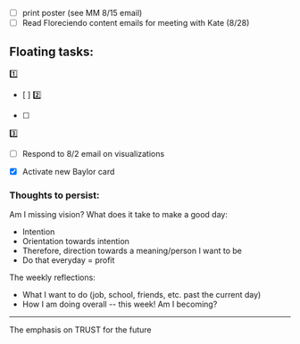 
- [ ] print poster (see MM 8/15 email)
- [ ] Read Floreciendo content emails for meeting with Kate (8/28)

## Floating tasks:

1️⃣
- [ ] 
2️⃣
- [ ] 
3️⃣
- [ ] Respond to 8/2 email on visualizations
- [x] Activate new Baylor card



### Thoughts to persist:

Am I missing vision? 
What does it take to make a good day:
- Intention
- Orientation towards intention
- Therefore, direction towards a meaning/person I want to be
- Do that everyday = profit

The weekly reflections:
- What I want to do (job, school, friends, etc. past the current day)
- How I am doing overall -- this week! Am I becoming?

--- 

The emphasis on TRUST for the future



